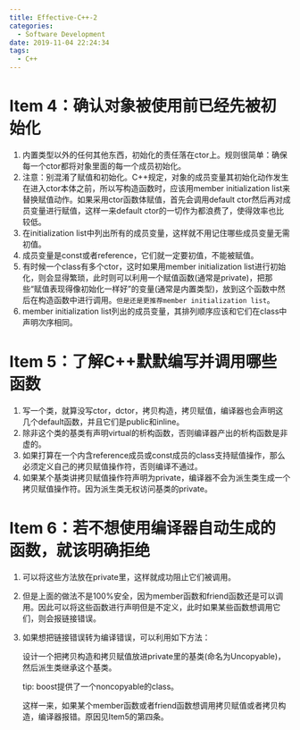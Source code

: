 ```yaml
---
title: Effective-C++-2
categories:
  - Software Development
date: 2019-11-04 22:24:34
tags:
  - C++
---
```

# Item 4：确认对象被使用前已经先被初始化
1. 内置类型以外的任何其他东西，初始化的责任落在ctor上。规则很简单：确保每一个ctor都将对象里面的每一个成员初始化。
2. 注意：别混淆了赋值和初始化。C++规定，对象的成员变量其初始化动作发生在进入ctor本体之前，所以写构造函数时，应该用member initialization list来替换赋值动作。如果采用ctor函数体赋值，首先会调用default ctor然后再对成员变量进行赋值，这样一来default ctor的一切作为都浪费了，使得效率也比较低。
3. 在initialization list中列出所有的成员变量，这样就不用记住哪些成员变量无需初值。
4. 成员变量是const或者reference，它们就一定要初值，不能被赋值。
5. 有时候一个class有多个ctor，这时如果用member initialization list进行初始化，则会显得繁琐，此时则可以利用一个赋值函数(通常是private)，把那些“赋值表现得像初始化一样好”的变量(通常是内置类型)，放到这个函数中然后在构造函数中进行调用。`但是还是更推荐member initialization list`。
6. member initialization list列出的成员变量，其排列顺序应该和它们在class中声明次序相同。

# Item 5：了解C++默默编写并调用哪些函数
1. 写一个类，就算没写ctor，dctor，拷贝构造，拷贝赋值，编译器也会声明这几个default函数，并且它们是public和inline。
2. 除非这个类的基类有声明virtual的析构函数，否则编译器产出的析构函数是非虚的。
3. 如果打算在一个内含reference成员或const成员的class支持赋值操作，那么必须定义自己的拷贝赋值操作符，否则编译不通过。
4. 如果某个基类讲拷贝赋值操作符声明为private，编译器不会为派生类生成一个拷贝赋值操作符。因为派生类无权访问基类的private。

# Item 6：若不想使用编译器自动生成的函数，就该明确拒绝
1. 可以将这些方法放在private里，这样就成功阻止它们被调用。
2. 但是上面的做法不是100%安全，因为member函数和friend函数还是可以调用。因此可以将这些函数进行声明但是不定义，此时如果某些函数想调用它们，则会报链接错误。
3. 如果想把链接错误转为编译错误，可以利用如下方法：
   
   设计一个把拷贝构造和拷贝赋值放进private里的基类(命名为Uncopyable)，然后派生类继承这个基类。

   tip: boost提供了一个noncopyable的class。

   这样一来，如果某个member函数或者friend函数想调用拷贝赋值或者拷贝构造，编译器报错。原因见Item5的第四条。
